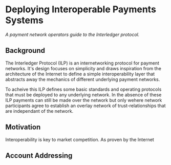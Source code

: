 # Deploying Interoperable Payments Systems
_A payment network operators guide to the Interledger protocol._

## Background

The Interledger Protocol (ILP) is an internetworking protocol for payment networks. It's design focuses on simplicity and draws inspiration from the architecture of the Internet to define a simple interoperability layer that abstracts away the mechanics of different underlying payment networks.

To acheive this ILP defines some basic standards and operating protocols that must be deployed to any underlying network. In the absence of these ILP payments can still be made over the network but only wehere network participants agree to establish an overlay network of trust-relationships that are independant of the network.

## Motivation

Interoperability is key to market competition. As proven by the Internet


## Account Addressing